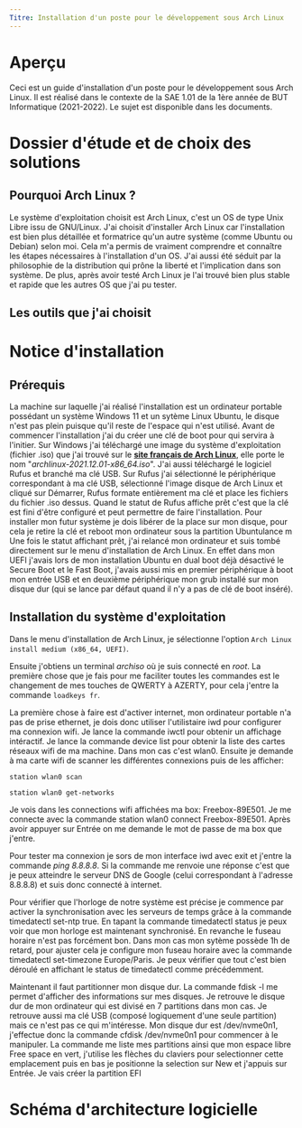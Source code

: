 ```yaml
---
Titre: Installation d'un poste pour le développement sous Arch Linux
---
```


# Aperçu

Ceci est un guide d'installation d'un poste pour le développement sous Arch Linux. Il est réalisé dans le contexte de la SAE 1.01 de la 1ère année de BUT Informatique (2021-2022). Le sujet est disponible dans les documents.

# Dossier d'étude et de choix des solutions

## Pourquoi Arch Linux ?

Le système d'exploitation choisit est Arch Linux, c'est un OS de type Unix Libre issu de GNU/Linux. J'ai choisit d'installer Arch Linux car l'installation est bien plus détaillée et formatrice qu'un autre système (comme Ubuntu ou Debian) selon moi. Cela m'a permis de vraiment comprendre et connaître les étapes nécessaires à l'installation d'un OS. J'ai aussi été séduit par la philosophie de la distribution qui prône la liberté et l'implication dans son système. De plus, après avoir testé Arch Linux je l'ai trouvé bien plus stable et rapide que les autres OS que j'ai pu tester.

## Les outils que j'ai choisit

# Notice d'installation

## Prérequis

La machine sur laquelle j'ai réalisé l'installation est un ordinateur portable possédant un système Windows 11 et un sytème Linux Ubuntu, le disque n'est pas plein puisque qu'il reste de l'espace qui n'est utilisé.
Avant de commencer l'installation j'ai du créer une clé de boot pour qui servira à l'initier. Sur Windows j'ai téléchargé une image du système d'exploitation (fichier .iso) que j'ai trouvé sur le **[site français de Arch Linux](http://mir.archlinux.fr/iso/latest/)**, elle porte le nom "*archlinux-2021.12.01-x86_64.iso*". J'ai aussi téléchargé le logiciel Rufus et branché ma clé USB. Sur Rufus j'ai sélectionné le périphérique correspondant à ma clé USB, sélectionné l'image disque de Arch Linux et cliqué sur Démarrer, Rufus formate entièrement ma clé et place les fichiers du fichier .iso dessus. Quand le statut de Rufus affiche prêt c'est que la clé est fini d'être configuré et peut permettre de faire l'installation.
Pour installer mon futur système je dois libérer de la place sur mon disque, pour cela je retire la clé et reboot mon ordinateur sous la partition Ubuntulance m
Une fois le statut affichant prêt, j'ai relancé mon ordinateur et suis tombé directement sur le menu d'installation de Arch Linux. En effet dans mon UEFI j'avais lors de mon installation Ubuntu en dual boot déjà désactivé le Secure Boot et le Fast Boot, j'avais aussi mis en premier périphérique à boot mon entrée USB et en deuxième périphérique mon grub installé sur mon disque dur (qui se lance par défaut quand il n'y a pas de clé de boot inséré).

## Installation du système d'exploitation

Dans le menu d'installation de Arch Linux, je sélectionne l'option ```Arch Linux install medium (x86_64, UEFI)```.

Ensuite j'obtiens un terminal *archiso* où je suis connecté en *root*. La première chose que je fais pour me faciliter toutes les commandes est le changement de mes touches de QWERTY à AZERTY, pour cela j'entre la commande ```loadkeys fr```.

La première chose à faire est d'activer internet, mon ordinateur portable n'a pas de prise ethernet, je dois donc utiliser l'utilistaire iwd pour configurer ma connexion wifi. Je lance la commande iwctl pour obtenir un affichage intéractif. Je lance la commande device list pour obtenir la liste des cartes réseaux wifi de ma machine. Dans mon cas c'est wlan0. Ensuite je demande à ma carte wifi de scanner les différentes connexions puis de les afficher:

```
station wlan0 scan
```

```
station wlan0 get-networks
```

Je vois dans les connections wifi affichées ma box: Freebox-89E501. Je me connecte avec la commande station wlan0 connect Freebox-89E501. Après avoir appuyer sur Entrée on me demande le mot de passe de ma box que j'entre.

Pour tester ma connexion je sors de mon interface iwd avec exit et j'entre la commande *ping 8.8.8.8*. Si la commande me renvoie une réponse c'est que je peux atteindre le serveur DNS de Google (celui correspondant à l'adresse 8.8.8.8) et suis donc connecté à internet.

Pour vérifier que l'horloge de notre système est précise je commence par activer la synchronisation avec les serveurs de temps grâce à la commande timedatectl set-ntp true.
En tapant la commande timedatectl status je peux voir que mon horloge est maintenant synchronisé. En revanche le fuseau horaire n'est pas forcément bon. Dans mon cas mon sytème possède 1h de retard, pour ajuster cela je configure mon fuseau horaire avec la commande timedatectl set-timezone Europe/Paris. Je peux vérifier que tout c'est bien déroulé en affichant le status de timedatectl comme précédemment.

Maintenant il faut partitionner mon disque dur. La commande fdisk -l me permet d'afficher des informations sur mes disques. Je retrouve le disque dur de mon ordinateur qui est divisé en 7 partitions dans mon cas. Je retrouve aussi ma clé USB (composé logiquement d'une seule partition) mais ce n'est pas ce qui m'intéresse.
Mon disque dur est /dev/nvme0n1, j'effectue donc la commande cfdisk /dev/nvme0n1 pour commencer à le manipuler. La commande me liste mes partitions ainsi que mon espace libre Free space en vert, j'utilise les flèches du claviers pour selectionner cette emplacement puis en bas je positionne la selection sur New et j'appuis sur Entrée.
Je vais créer la partition EFI 

# Schéma d'architecture logicielle
